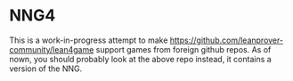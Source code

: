 # NNG4

This is a work-in-progress attempt to make https://github.com/leanprover-community/lean4game support games from foreign github repos. As of nown, you should probably look at the above repo instead, it contains a version of the NNG.

